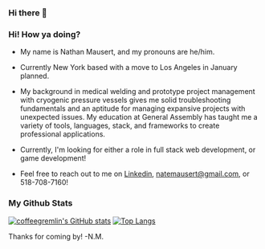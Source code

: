 ### Hi there 👋

<!--
**coffeegremlin/coffeegremlin** is a ✨ _special_ ✨ repository because its `README.md` (this file) appears on your GitHub profile.

Here are some ideas to get you started:

- 🔭 I’m currently working on ...
- 🌱 I’m currently learning ...
- 👯 I’m looking to collaborate on ...
- 🤔 I’m looking for help with ...
- 💬 Ask me about ...
- 📫 How to reach me: ...
- 😄 Pronouns: ...
- ⚡ Fun fact: ...
-->

### Hi! How ya doing?

- My name is Nathan Mausert, and my pronouns are he/him.
- Currently New York based with a move to Los Angeles in January planned.

- My background in medical welding and prototype project management with cryogenic pressure vessels gives me solid troubleshooting fundamentals and an aptitude for managing expansive projects with unexpected issues. My education at General Assembly has taught me a variety of tools, languages, stack, and frameworks to create professional applications.
- Currently, I'm looking for either a role in full stack web development, or game development!
- Feel free to reach out to me on [Linkedin](https://www.linkedin.com/in/nathanmausert/), natemausert@gmail.com, or 518-708-7160!

### My Github Stats
[![coffeegremlin's GitHub stats](https://github-readme-stats.vercel.app/api?username=coffeegremlin&hide=contribs,prs&show_icons=true&theme=radical)](https://github.com/coffeegremlin/github-readme-stats)
[![Top Langs](https://github-readme-stats.vercel.app/api/top-langs/?username=coffeegremlin&layout=compact)](https://github.com/coffeegremlin/github-readme-stats)

Thanks for coming by!
-N.M.
